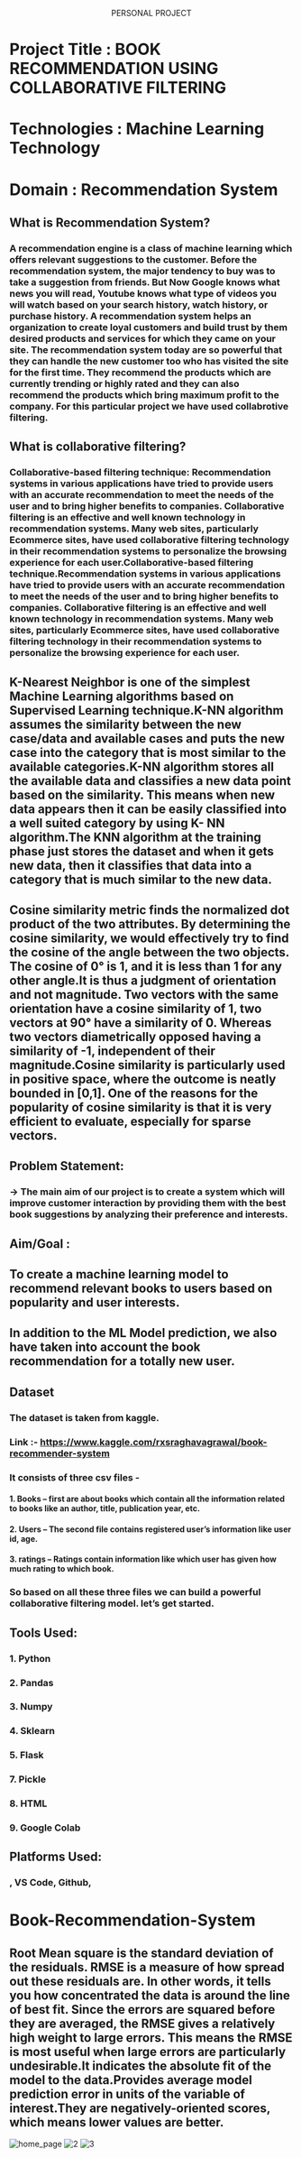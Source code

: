 <p align="center" >
    PERSONAL PROJECT
  </p>

# Project Title : BOOK RECOMMENDATION USING COLLABORATIVE FILTERING
# Technologies : Machine Learning Technology
# Domain : Recommendation System


## What is Recommendation System?
### A recommendation engine is a class of machine learning which offers relevant suggestions to the customer.  Before the recommendation system, the major tendency to buy was to take a suggestion from friends. But Now Google knows what news you will read, Youtube knows what type of videos you will watch based on your search history, watch history, or purchase history. A recommendation system helps an organization to create loyal customers and build trust by them desired products and services for which they came on your site. The recommendation system today are so powerful that they can handle the new customer too who has visited the site for the first time. They recommend the products which are currently trending or highly rated and they can also recommend the products which bring maximum profit to the company. For this particular project we have used collabrotive filtering.

## What is collaborative filtering?

### Collaborative-based filtering technique: Recommendation systems in various applications have tried to provide users with an accurate recommendation to meet the needs of the user and to bring higher benefits to companies. Collaborative filtering is an effective and well known technology in recommendation systems. Many web sites, particularly Ecommerce sites, have used collaborative filtering technology in their recommendation systems to personalize the browsing experience for each user.Collaborative-based filtering technique.Recommendation systems in various applications have tried to provide users with an accurate recommendation to meet the needs of the user and to bring higher benefits to companies. Collaborative filtering is an effective and well known technology in recommendation systems. Many web sites, particularly Ecommerce sites, have used collaborative filtering technology in their recommendation systems to personalize the browsing experience for each user.


## K-Nearest Neighbor is one of the simplest Machine Learning algorithms based on Supervised Learning technique.K-NN algorithm assumes the similarity between the new case/data and available cases and puts the new case into the category that is most similar to the available categories.K-NN algorithm stores all the available data and classifies a new data point based on the similarity. This means when new data appears then it can be easily classified into a well suited category by using K- NN algorithm.The KNN algorithm at the training phase just stores the dataset and when it gets new data, then it classifies that data into a category that is much similar to the new data.

## Cosine similarity metric finds the normalized dot product of the two attributes. By determining the cosine similarity, we would effectively try to find the cosine of the angle between the two objects. The cosine of 0° is 1, and it is less than 1 for any other angle.It is thus a judgment of orientation and not magnitude. Two vectors with the same orientation have a cosine similarity of 1, two vectors at 90° have a similarity of 0. Whereas two vectors diametrically opposed having a similarity of -1, independent of their magnitude.Cosine similarity is particularly used in positive space, where the outcome is neatly bounded in [0,1]. One of the reasons for the popularity of cosine similarity is that it is very efficient to evaluate, especially for sparse vectors.




## Problem Statement:
### -> The main aim of our project is to create a system which will improve customer interaction by providing them with the best book suggestions by analyzing their preference and interests.


## Aim/Goal :
## To create a machine learning model to recommend relevant books to users based on popularity and user interests.
## In addition to the ML Model prediction, we also have taken into account the book recommendation for a totally new user.



## Dataset
### The dataset is taken from kaggle.
### Link :- https://www.kaggle.com/rxsraghavagrawal/book-recommender-system
### It consists of three csv files -
#### 1. Books – first are about books which contain all the information related to books like an author, title, publication year, etc.
#### 2. Users – The second file contains registered user’s information like user id, age.
#### 3. ratings –  Ratings contain information like which user has given how much rating to which book.
### So based on all these three files we can build a powerful collaborative filtering model. let’s get started.



## Tools Used:
### 1. Python 
### 2. Pandas
### 3. Numpy
### 4. Sklearn
### 5. Flask
### 7. Pickle
### 8. HTML
### 9. Google Colab




## Platforms Used:
### , VS Code, Github, 


# Book-Recommendation-System

## Root Mean square is the standard deviation of the residuals. RMSE is a measure of how spread out these residuals are. In other words, it tells you how concentrated the data is around the line of best fit. Since the errors are squared before they are averaged, the RMSE gives a relatively high weight to large errors. This means the RMSE is most useful when large errors are particularly undesirable.It indicates the absolute fit of the model to the data.Provides average model prediction error in units of the variable of interest.They are negatively-oriented scores, which means lower values are better.
![home_page](https://user-images.githubusercontent.com/72509081/199665051-5e2e536a-79ec-41b3-8b36-7880ee90d75f.png)
![2](https://user-images.githubusercontent.com/72509081/199665001-48f377b5-bf77-48a9-b6f4-14a93fe8c7d7.png)
![3](https://user-images.githubusercontent.com/72509081/199665024-be531ef3-dd40-4c2c-9ce3-79439307e635.png)

##
